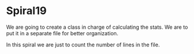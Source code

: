 # Spiral19

We are going to create a class in charge of calculating
the stats. We are to put it in a separate file for better organization.

In this spiral we are just to count the number of lines in the file.
